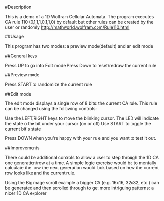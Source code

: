 #Description

This is a demo of a 1D Wolfram Cellular Automata.
The program executes CA rule 110 (0,1,1,1,0,1,1,0) by default
but other rules can be created by the user or randomly
http://mathworld.wolfram.com/Rule110.html

##Usage

This program has two modes: a preview mode(default) and an edit mode

##General keys

Press UP to go into Edit mode
Press Down to reset/redraw the current rule

##Preview mode

Press START to randomize the current rule

##Edit mode

The edit mode displays a single row of 8 bits: the current CA rule.
This rule can be changed using the following controls:

Use the LEFT/RIGHT keys to move the blinking cursor.
The LED will indicate the state o the bit under your cursor (on or off)
Use START to toggle the current bit's state

Press DOWN when you're happy with your rule and you want to test it out.

##Improvements

There could be additional controls to allow a user to step through the 1D CA 
one generation/row at a time. A simple logic exercise would be to mentally calculate
the how the next generation would look based on how the current row looks like
and the current rule.

Using the BigImage scroll example a bigger CA (e.g. 16x16, 32x32, etc.) can be generated
and then scrolled through to get more intriguing patterns: a nicer 1D CA explorer
